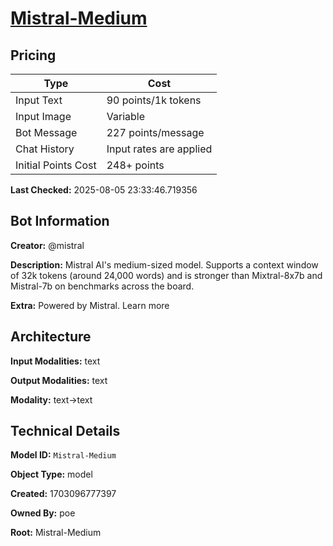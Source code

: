 # [Mistral-Medium](https://poe.com/Mistral-Medium)

## Pricing

| Type | Cost |
|------|------|
| Input Text | 90 points/1k tokens |
| Input Image | Variable |
| Bot Message | 227 points/message |
| Chat History | Input rates are applied |
| Initial Points Cost | 248+ points |

**Last Checked:** 2025-08-05 23:33:46.719356


## Bot Information

**Creator:** @mistral

**Description:** Mistral AI's medium-sized model. Supports a context window of 32k tokens (around 24,000 words) and is stronger than Mixtral-8x7b and Mistral-7b on benchmarks across the board.

**Extra:** Powered by Mistral. Learn more


## Architecture

**Input Modalities:** text

**Output Modalities:** text

**Modality:** text->text


## Technical Details

**Model ID:** `Mistral-Medium`

**Object Type:** model

**Created:** 1703096777397

**Owned By:** poe

**Root:** Mistral-Medium

